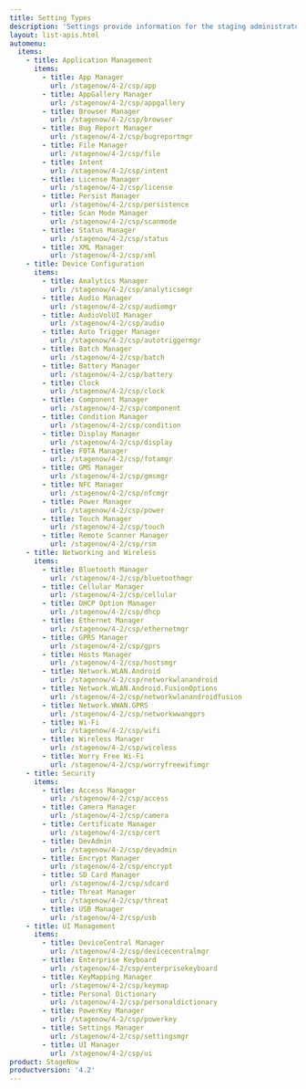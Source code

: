 ```yaml
---
title: Setting Types
description: 'Settings provide information for the staging administrator about how to configure and manage settings for use when creating profiles. Each Setting Type lists the parameters and functions available for configuring that particular group of settings.'
layout: list-apis.html
automenu:
  items:
    - title: Application Management
      items:
        - title: App Manager
          url: /stagenow/4-2/csp/app
        - title: AppGallery Manager
          url: /stagenow/4-2/csp/appgallery
        - title: Browser Manager
          url: /stagenow/4-2/csp/browser
        - title: Bug Report Manager
          url: /stagenow/4-2/csp/bugreportmgr
        - title: File Manager
          url: /stagenow/4-2/csp/file
        - title: Intent
          url: /stagenow/4-2/csp/intent
        - title: License Manager
          url: /stagenow/4-2/csp/license
        - title: Persist Manager
          url: /stagenow/4-2/csp/persistence
        - title: Scan Mode Manager
          url: /stagenow/4-2/csp/scanmode
        - title: Status Manager
          url: /stagenow/4-2/csp/status
        - title: XML Manager
          url: /stagenow/4-2/csp/xml
    - title: Device Configuration
      items:
        - title: Analytics Manager
          url: /stagenow/4-2/csp/analyticsmgr
        - title: Audio Manager
          url: /stagenow/4-2/csp/audiomgr
        - title: AudioVolUI Manager
          url: /stagenow/4-2/csp/audio
        - title: Auto Trigger Manager
          url: /stagenow/4-2/csp/autotriggermgr
        - title: Batch Manager
          url: /stagenow/4-2/csp/batch
        - title: Battery Manager
          url: /stagenow/4-2/csp/battery
        - title: Clock
          url: /stagenow/4-2/csp/clock
        - title: Component Manager
          url: /stagenow/4-2/csp/component
        - title: Condition Manager
          url: /stagenow/4-2/csp/condition
        - title: Display Manager
          url: /stagenow/4-2/csp/display
        - title: FOTA Manager
          url: /stagenow/4-2/csp/fotamgr
        - title: GMS Manager
          url: /stagenow/4-2/csp/gmsmgr
        - title: NFC Manager
          url: /stagenow/4-2/csp/nfcmgr
        - title: Power Manager
          url: /stagenow/4-2/csp/power
        - title: Touch Manager
          url: /stagenow/4-2/csp/touch
        - title: Remote Scanner Manager
          url: /stagenow/4-2/csp/rsm
    - title: Networking and Wireless
      items:
        - title: Bluetooth Manager
          url: /stagenow/4-2/csp/bluetoothmgr
        - title: Cellular Manager
          url: /stagenow/4-2/csp/cellular
        - title: DHCP Option Manager
          url: /stagenow/4-2/csp/dhcp
        - title: Ethernet Manager
          url: /stagenow/4-2/csp/ethernetmgr
        - title: GPRS Manager
          url: /stagenow/4-2/csp/gprs
        - title: Hosts Manager
          url: /stagenow/4-2/csp/hostsmgr
        - title: Network.WLAN.Android
          url: /stagenow/4-2/csp/networkwlanandroid
        - title: Network.WLAN.Android.FusionOptions
          url: /stagenow/4-2/csp/networkwlanandroidfusion
        - title: Network.WWAN.GPRS
          url: /stagenow/4-2/csp/networkwwangprs
        - title: Wi-Fi
          url: /stagenow/4-2/csp/wifi
        - title: Wireless Manager
          url: /stagenow/4-2/csp/wireless
        - title: Worry Free Wi-Fi
          url: /stagenow/4-2/csp/worryfreewifimgr
    - title: Security
      items:
        - title: Access Manager
          url: /stagenow/4-2/csp/access
        - title: Camera Manager
          url: /stagenow/4-2/csp/camera
        - title: Certificate Manager
          url: /stagenow/4-2/csp/cert
        - title: DevAdmin
          url: /stagenow/4-2/csp/devadmin
        - title: Encrypt Manager
          url: /stagenow/4-2/csp/encrypt
        - title: SD Card Manager
          url: /stagenow/4-2/csp/sdcard
        - title: Threat Manager
          url: /stagenow/4-2/csp/threat
        - title: USB Manager
          url: /stagenow/4-2/csp/usb
    - title: UI Management
      items:
        - title: DeviceCentral Manager
          url: /stagenow/4-2/csp/devicecentralmgr
        - title: Enterprise Keyboard
          url: /stagenow/4-2/csp/enterprisekeyboard
        - title: KeyMapping Manager
          url: /stagenow/4-2/csp/keymap
        - title: Personal Dictionary
          url: /stagenow/4-2/csp/personaldictionary
        - title: PowerKey Manager
          url: /stagenow/4-2/csp/powerkey
        - title: Settings Manager
          url: /stagenow/4-2/csp/settingsmgr
        - title: UI Manager
          url: /stagenow/4-2/csp/ui
product: StageNow
productversion: '4.2'
---
```

